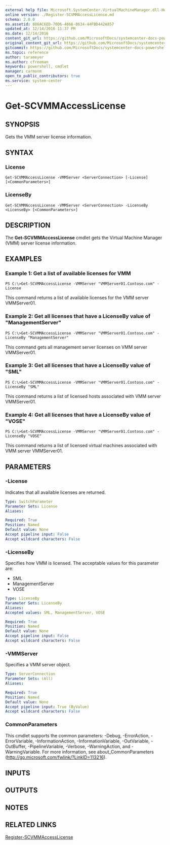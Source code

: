 ```yaml
---
external help file: Microsoft.SystemCenter.VirtualMachineManager.dll-Help.xml
online version: ./Register-SCVMMAccessLicense.md
schema: 2.0.0
ms.assetid: 886AC6ED-70D6-4866-8634-44FBD442A857
updated_at: 12/14/2016 11:37 PM
ms.date: 12/14/2016
content_git_url: https://github.com/MicrosoftDocs/systemcenter-docs-powershell/blob/master/systemcenter-cmdlets/SystemCenter2016/VirtualMachineManager/v1/Get-SCVMMAccessLicense.md
original_content_git_url: https://github.com/MicrosoftDocs/systemcenter-docs-powershell/blob/master/systemcenter-cmdlets/SystemCenter2016/VirtualMachineManager/v1/Get-SCVMMAccessLicense.md
gitcommit: https://github.com/MicrosoftDocs/systemcenter-docs-powershell/blob/ddd0fefc9adaabb9394eb6c21b33370913d1830d/systemcenter-cmdlets/SystemCenter2016/VirtualMachineManager/v1/Get-SCVMMAccessLicense.md
ms.topic: reference
author: tarameyer
ms.author: cfreeman
keywords: powershell, cmdlet
manager: carmonm
open_to_public_contributors: true
ms.service: system-center
---
```


# Get-SCVMMAccessLicense

## SYNOPSIS
Gets the VMM server license information.

## SYNTAX

### License
```
Get-SCVMMAccessLicense -VMMServer <ServerConnection> [-License] [<CommonParameters>]
```

### LicenseBy
```
Get-SCVMMAccessLicense -VMMServer <ServerConnection> -LicenseBy <LicenseBy> [<CommonParameters>]
```

## DESCRIPTION
The **Get-SCVMMAccessLicense** cmdlet gets the Virtual Machine Manager (VMM) server license information.

## EXAMPLES

### Example 1: Get a list of available licenses for VMM
```
PS C:\>Get-SCVMMAccessLicense -VMMServer "VMMServer01.Contoso.com" -License
```

This command returns a list of available licenses for the VMM server VMMServer01.

### Example 2: Get all licenses that have a LicenseBy value of "ManagementServer"
```
PS C:\>Get-SCVMMAccessLicense -VMMServer "VMMServer01.Contoso.com" -LicenseBy "ManagementServer"
```

This command gets all management server licenses on VMM server VMMServer01.

### Example 3: Get all licenses that have a LicenseBy value of "SML"
```
PS C:\>Get-SCVMMAccessLicense -VMMServer "VMMServer01.Contoso.com" -LicenseBy "SML"
```

This command returns a list of licensed hosts associated with VMM server VMMServer01.

### Example 4: Get all licenses that have a LicenseBy value of "VOSE"
```
PS C:\>Get-SCVMMAccessLicense -VMMServer "VMMServer01.Contoso.com" -LicenseBy "VOSE"
```

This command returns a list of licensed virtual machines associated with VMM server VMMServer01.

## PARAMETERS

### -License
Indicates that all available licenses are returned.

```yaml
Type: SwitchParameter
Parameter Sets: License
Aliases: 

Required: True
Position: Named
Default value: None
Accept pipeline input: False
Accept wildcard characters: False
```

### -LicenseBy
Specifies how VMM is licensed.
The acceptable values for this parameter are:

- SML
- ManagementServer
- VOSE

```yaml
Type: LicenseBy
Parameter Sets: LicenseBy
Aliases: 
Accepted values: SML, ManagementServer, VOSE

Required: True
Position: Named
Default value: None
Accept pipeline input: False
Accept wildcard characters: False
```

### -VMMServer
Specifies a VMM server object.

```yaml
Type: ServerConnection
Parameter Sets: (All)
Aliases: 

Required: True
Position: Named
Default value: None
Accept pipeline input: True (ByValue)
Accept wildcard characters: False
```

### CommonParameters
This cmdlet supports the common parameters: -Debug, -ErrorAction, -ErrorVariable, -InformationAction, -InformationVariable, -OutVariable, -OutBuffer, -PipelineVariable, -Verbose, -WarningAction, and -WarningVariable. For more information, see about_CommonParameters (http://go.microsoft.com/fwlink/?LinkID=113216).

## INPUTS

## OUTPUTS

## NOTES

## RELATED LINKS

[Register-SCVMMAccessLicense](xref:SystemCenter2016/VirtualMachineManager/v1/Register-SCVMMAccessLicense.md)

